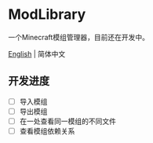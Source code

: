 # ModLibrary

一个Minecraft模组管理器，目前还在开发中。

[English](https://github.com/iamliuzy/ModLibrary/blob/dev/main/README.md) | 简体中文

## 开发进度

- [ ] 导入模组
- [ ] 导出模组
- [ ] 在一处查看同一模组的不同文件
- [ ] 查看模组依赖关系
